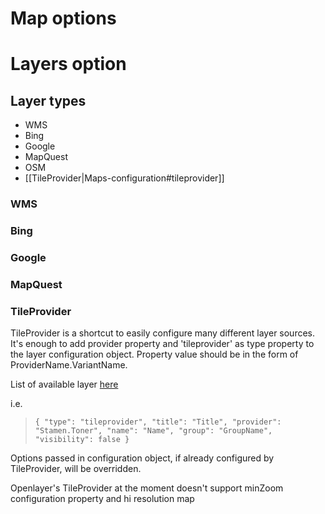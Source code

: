 # Map options


# Layers option


## Layer types

* WMS
* Bing
* Google
* MapQuest
* OSM
* [[TileProvider|Maps-configuration#tileprovider]]

### WMS

### Bing

### Google

### MapQuest

### TileProvider
TileProvider is a shortcut to easily configure many different layer sources. 
It's enough to add provider property and 'tileprovider' as type property to the layer configuration object. Property value should be in the form of ProviderName.VariantName.
 
List of available layer [here](https://github.com/geosolutions-it/MapStore2/blob/master/web/client/utils/ConfigProvider.js)

i.e.
> ``{
"type": "tileprovider",
"title": "Title",
"provider": "Stamen.Toner",
"name": "Name",
"group": "GroupName",
"visibility": false
}``

Options passed in configuration object, if already configured by TileProvider,  will be overridden.

Openlayer's TileProvider at the moment doesn't support minZoom configuration property and hi resolution map
